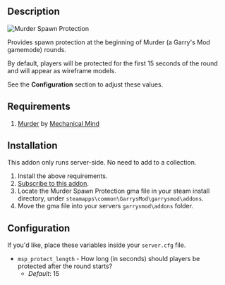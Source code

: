 ## Description

![Murder Spawn Protection](https://i.imgur.com/hh3pRyn.png)

Provides spawn protection at the beginning of Murder (a Garry's Mod gamemode) rounds.

By default, players will be protected for the first 15 seconds of the round and will appear as wireframe models.

See the **Configuration** section to adjust these values.

## Requirements

1. [Murder](https://steamcommunity.com/sharedfiles/filedetails/?id=187073946) by [Mechanical Mind](https://steamcommunity.com/id/mechanicalmind)

## Installation

This addon only runs server-side. No need to add to a collection.

1. Install the above requirements.
2. [Subscribe to this addon](https://steamcommunity.com/sharedfiles/filedetails/?id=1617160394).
3. Locate the Murder Spawn Protection gma file in your steam install directory, under `steamapps\common\GarrysMod\garrysmod\addons`.
4. Move the gma file into your servers `garrysmod\addons` folder.

## Configuration

If you'd like, place these variables inside your `server.cfg` file.

* `msp_protect_length` - How long (in seconds) should players be protected after the round starts?
  * *Default*: 15
